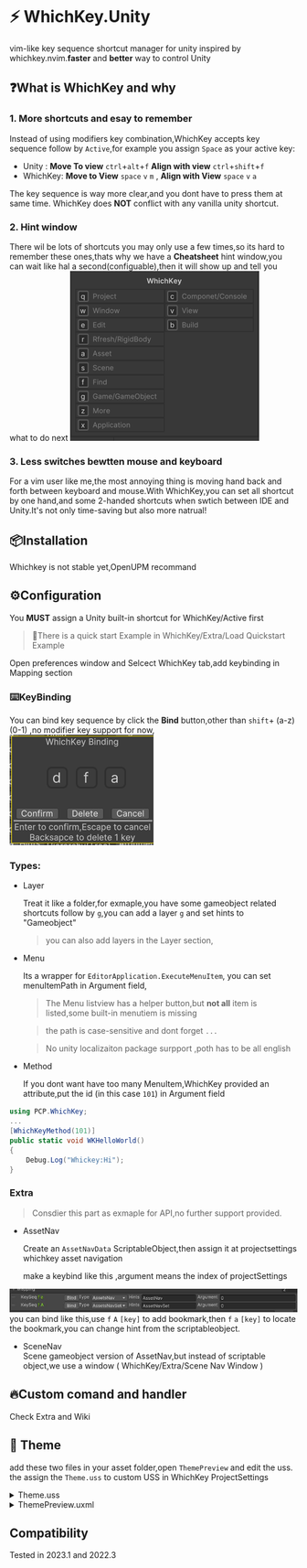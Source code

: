# ⚡ WhichKey.Unity
vim-like key sequence shortcut manager for unity inspired by whichkey.nvim.**faster** and **better** way to control Unity
## ❓What is WhichKey and why
### 1. More shortcuts and esay to remember<br>
Instead of using modifiers key combination,WhichKey accepts key sequence follow by ``Active``,for example you assign ``Space`` as your active key:
- Unity : **Move To view** ``ctrl``+``alt``+``f`` **Align with view** ``ctrl``+``shift``+``f``
- WhichKey: **Move to View** ``space`` ``v`` ``m``  , **Align with View** ``space`` ``v`` ``a``

The key sequence is way more clear,and you dont have to press them at same time. WhichKey does **NOT** conflict with any vanilla unity shortcut.

### 2. Hint window
There wil be lots of shortcuts you may only use a few times,so its hard to remember these ones,thats why we have a **Cheatsheet** hint window,you can wait like hal a second(configuable),then it will show up and tell you what to do next
![Alt text](/Images/HintWIn.png)
### 3. Less switches bewtten mouse and keyboard
For a vim user like me,the most annoying thing is moving hand back and forth between keyboard and mouse.With WhichKey,you can set all shortcut by one hand,and some 2-handed shortcuts when swtich between IDE and Unity.It's not only time-saving but also more natrual!

<!-- ### 4. Workflow -->
 <!-- Theoretically speaking,you can have infinite shotrcuts with WhichKey,who doesnt love more shortcuts?Its easy to write some editor scripts,but bulit-shortcut is never enough,so its time to stop moving you mouse around,navigation through multi-level menu,lets build a better workflow by using WhichKey,give it a week to take in,you will find the magic. -->

## 📦Installation

Whichkey is not stable yet,OpenUPM recommand


## ⚙️Configuration
You **MUST** assign a Unity built-in shortcut for WhichKey/Active first

>🚀There is a quick start Example in WhichKey/Extra/Load Quickstart Example

Open preferences window and Selcect WhichKey tab,add keybinding in Mapping section

### ⌨️KeyBinding
You can bind key sequence by click the **Bind** button,other than ``shift``+ (a-z) (0-1) ,no modifier key support for now,
![Alt text](/Images/Bindwin.png)
### Types:
- Layer

	Treat it like a folder,for exmaple,you have some gameobject related shortcuts follow by ``g``,you can add a layer ``g`` and set hints to "Gameobject"
	> you can also add layers in the Layer section,

- Menu

  Its a wrapper for ``EditorApplication.ExecuteMenuItem``, you can set menuItemPath in Argument field,
  >The Menu listview has a helper button,but **not all** item is listed,some built-in menutiem is missing

  >the path is case-sensitive and dont forget ``...``

	>No unity localizaiton package surpport ,poth has to be all english

- Method

  If you dont want have too many MenuItem,WhichKey provided an attribute,put the id (in this case ``101``) in Argument field
```cs
using PCP.WhichKey;
...
[WhichKeyMethod(101)]
public static void WKHelloWorld()
{
	Debug.Log("Whickey:Hi");
}
```

### Extra
>Consdier this part as exmaple for API,no further support provided.
- AssetNav
	
	Create an ``AssetNavData`` ScriptableObject,then assign it at projectsettings whichkey asset navigation

	make a keybind like this ,argument means the index of projectSettings

![Alt text](/Images/navset.jpg)
	you can bind like this,use ``f`` ``A``  ``[key]`` to add bookmark,then ``f`` ``a`` ``[key]`` to locate the bookmark,you can change hint from the scriptableobject.

- SceneNav  
	Scene gameobject version of AssetNav,but instead of scriptable object,we use a window ( WhichKey/Extra/Scene Nav Window )


## 🔥Custom comand and handler
Check Extra and Wiki


## 🎨 Theme
add these two files in your asset folder,open ``ThemePreview`` and edit the uss.
the assign the `Theme.uss` to custom USS in WhichKey ProjectSettings 
<details>
<summary>Theme.uss</summary>

```css
.main {
    background-color: rgb(56, 56, 56);
    border-left-color: rgb(47, 47, 47);
    border-right-color: rgb(47, 47, 47);
    border-top-color: rgb(47, 47, 47);
    border-bottom-color: rgb(47, 47, 47);
    border-left-width: 5px;
    border-right-width: 5px;
    border-top-width: 5px;
    border-bottom-width: 5px;
    flex-direction: column;
    padding-left: 15px;
    padding-right: 15px;
    padding-top: 15px;
    padding-bottom: 15px;
    justify-content: center;
    align-items: center;
}

.frame {
    flex-grow: 1;
    background-color: rgba(0, 0, 0, 0);
    flex-direction: row;
    padding-top: 0;
    padding-bottom: 0;
    border-left-color: rgb(47, 47, 47);
    border-right-color: rgb(47, 47, 47);
    border-top-color: rgb(47, 47, 47);
    border-bottom-color: rgb(47, 47, 47);
    border-left-width: 2px;
    border-right-width: 2px;
    border-top-width: 2px;
    border-bottom-width: 2px;
    align-items: center;
    padding-left: 5px;
}

.key {
    font-size: 20px;
    color: rgb(210, 210, 210);
    width: auto;
    background-color: rgb(42, 42, 42);
    -unity-text-align: middle-center;
    border-left-color: rgb(91, 91, 91);
    border-right-color: rgb(91, 91, 91);
    border-top-color: rgb(91, 91, 91);
    border-bottom-color: rgb(91, 91, 91);
    border-left-width: 3px;
    border-right-width: 3px;
    border-top-width: 3px;
    border-bottom-width: 3px;
    border-top-left-radius: 5px;
    border-bottom-left-radius: 5px;
    border-top-right-radius: 5px;
    border-bottom-right-radius: 5px;
    min-width: 30px;
}

.hint {
    font-size: 20px;
    margin-left: 10px;
    color: rgb(166, 173, 200);
    white-space: nowrap;
}

.title {
    font-size: 20px;
    color: rgb(166, 173, 200);
    white-space: nowrap;
    align-self: center;
    -unity-font-style: bold;
    -unity-text-align: upper-center;
    align-items: auto;
    margin-bottom: 10px;
}
```

</details>

<details>
<summary>ThemePreview.uxml</summary>

```xml
<ui:UXML xmlns:ui="UnityEngine.UIElements" xmlns:uie="UnityEditor.UIElements" xsi="http://www.w3.org/2001/XMLSchema-instance" engine="UnityEngine.UIElements" editor="UnityEditor.UIElements" noNamespaceSchemaLocation="../../UIElementsSchema/UIElements.xsd" editor-extension-mode="True">
    <Style src="project://database/Assets/Default/Theme.uss?fileID=7433441132597879392&amp;guid=a9ebbc19d7d87044f9a8356a5dd9f474&amp;type=3#Theme" />
    <ui:VisualElement name="Main" class="main">
        <ui:Label tabindex="-1" text="Label" display-tooltip-when-elided="true" name="Title" class="title" />
        <ui:VisualElement name="Frame" class="frame">
            <ui:Label tabindex="-1" text="A" display-tooltip-when-elided="true" name="Key" class="key" />
            <ui:Label tabindex="-1" text="Hello this is a test Hint" display-tooltip-when-elided="true" name="Hint" class="hint" />
        </ui:VisualElement>
    </ui:VisualElement>
</ui:UXML>

```

</details>

## Compatibility
Tested in 2023.1 and 2022.3
